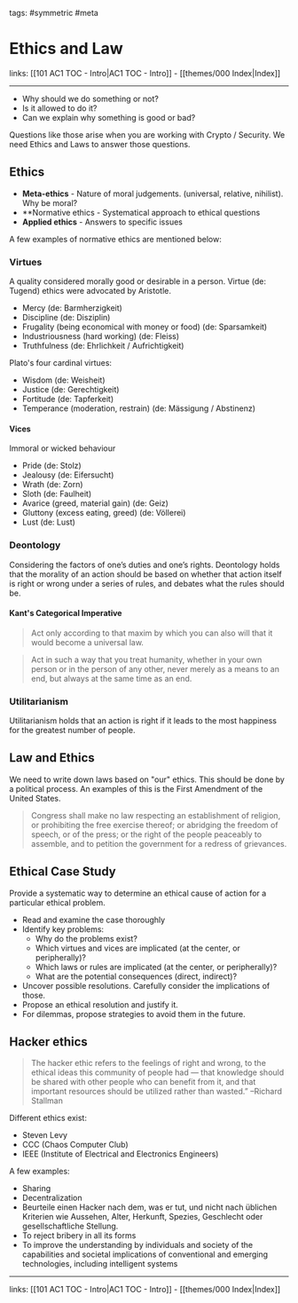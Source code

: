 tags: #symmetric #meta 

# Ethics and Law

links:  [[101 AC1 TOC - Intro|AC1 TOC - Intro]] - [[themes/000 Index|Index]]

---

- Why should we do something or not?
- Is it allowed to do it?
- Can we explain why something is good or bad?

Questions like those arise when you are working with Crypto / Security.
We need Ethics and Laws to answer those questions.

## Ethics

- **Meta-ethics** - Nature of moral judgements. (universal, relative, nihilist). Why be moral?
- **Normative ethics - Systematical approach to ethical questions
- **Applied ethics**  - Answers to specific issues

A few examples of normative ethics are mentioned below:

### Virtues

A quality considered morally good or desirable in a person.
Virtue (de: Tugend) ethics were advocated by Aristotle.

- Mercy (de: Barmherzigkeit)
- Discipline (de: Disziplin)
- Frugality (being economical with money or food) (de: Sparsamkeit)
- Industriousness (hard working) (de: Fleiss)
- Truthfulness (de: Ehrlichkeit / Aufrichtigkeit)

Plato's four cardinal virtues:

- Wisdom (de: Weisheit)
- Justice (de: Gerechtigkeit)
- Fortitude (de: Tapferkeit)
- Temperance (moderation, restrain) (de: Mässigung / Abstinenz)

#### Vices

Immoral or wicked behaviour

- Pride (de: Stolz)
- Jealousy (de: Eifersucht)
- Wrath (de: Zorn)
- Sloth (de: Faulheit)
- Avarice (greed, material gain) (de: Geiz)
- Gluttony  (excess eating, greed) (de: Völlerei)
- Lust (de: Lust)

### Deontology

Considering the factors of one’s duties and one’s rights. Deontology holds that the morality of an action should be based on whether that action itself is right or wrong under a series of rules, and debates what the rules should be.

#### Kant's Categorical Imperative

> Act only according to that maxim by which you can also will that it would become a universal law.

> Act in such a way that you treat humanity, whether in your own person or in the person of any other, never merely as a means to an end, but always at the same time as an end.

### Utilitarianism

Utilitarianism holds that an action is right if it leads to the most happiness for the greatest number of people.

## Law and Ethics 

We need to write down laws based on "our" ethics. This should be done by a political process. An examples of this is the First Amendment of the United States.

> Congress shall make no law respecting an establishment of religion, or prohibiting the free exercise thereof; or abridging the freedom of speech, or of the press; or the right of the people peaceably to assemble, and to petition the government for a redress of grievances.

## Ethical Case Study

Provide a systematic way to determine an ethical cause of action for a particular ethical problem.

* Read and examine the case thoroughly
* Identify key problems:
	* Why do the problems exist?  
	* Which virtues and vices are implicated (at the center, or peripherally)? 
	* Which laws or rules are implicated (at the center, or peripherally)?  
	* What are the potential consequences (direct, indirect)?
* Uncover possible resolutions. Carefully consider the implications of those. 
* Propose an ethical resolution and justify it.  
* For dilemmas, propose strategies to avoid them in the future.

## Hacker ethics

> The hacker ethic refers to the feelings of right and wrong, to the ethical ideas this community of people had — that knowledge should be shared with other people who can benefit from it, and that important resources should be utilized rather than wasted.” –Richard Stallman

Different ethics exist:

* Steven Levy
* CCC (Chaos Computer Club)
* IEEE (Institute of Electrical and Electronics Engineers)

A few examples:

- Sharing
- Decentralization
- Beurteile einen Hacker nach dem, was er tut, und nicht nach üblichen Kriterien wie Aussehen, Alter, Herkunft, Spezies, Geschlecht oder gesellschaftliche Stellung.
- To reject bribery in all its forms
- To improve the understanding by individuals and society of the capabilities and societal implications of conventional and emerging technologies, including intelligent systems

---
links:  [[101 AC1 TOC - Intro|AC1 TOC - Intro]] - [[themes/000 Index|Index]]